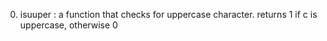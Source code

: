 0. isuuper : a function that checks for uppercase character. returns 1 if c is uppercase, otherwise 0
